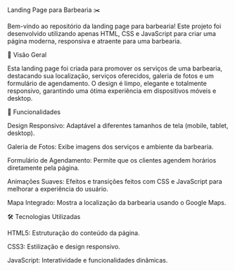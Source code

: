 Landing Page para Barbearia ✂️

Bem-vindo ao repositório da landing page para barbearia! Este projeto foi desenvolvido utilizando apenas HTML, CSS e JavaScript para criar uma página moderna, responsiva e atraente para uma barbearia.

📌 Visão Geral

Esta landing page foi criada para promover os serviços de uma barbearia, destacando sua localização, serviços oferecidos, galeria de fotos e um formulário de agendamento. O design é limpo, elegante e totalmente responsivo, garantindo uma ótima experiência em dispositivos móveis e desktop.

🚀 Funcionalidades

Design Responsivo: Adaptável a diferentes tamanhos de tela (mobile, tablet, desktop).

Galeria de Fotos: Exibe imagens dos serviços e ambiente da barbearia.

Formulário de Agendamento: Permite que os clientes agendem horários diretamente pela página.

Animações Suaves: Efeitos e transições feitos com CSS e JavaScript para melhorar a experiência do usuário.

Mapa Integrado: Mostra a localização da barbearia usando o Google Maps.

🛠️ Tecnologias Utilizadas

HTML5: Estruturação do conteúdo da página.

CSS3: Estilização e design responsivo.

JavaScript: Interatividade e funcionalidades dinâmicas.
